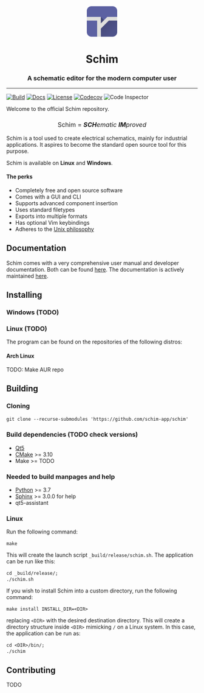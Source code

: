 <div align="center">
    <img alt="schim logo" src="res/img/icon.svg" width="80px" />
    <h1>Schim</h1>
    <h3>A schematic editor for the modern computer user</h3>
</div>

---

[![Build](https://github.com/schim-app/schim/actions/workflows/build.yml/badge.svg)](https://github.com/schim-app/schim/actions/workflows/build.yml)
[![Docs](https://img.shields.io/readthedocs/schim?color=blue&label=Docs)](https://schim.rtfd.io)
[![License](https://img.shields.io/badge/License-GPL%203-blueviolet)](./LICENSE)
[![Codecov](https://codecov.io/gh/schim-app/schim/branch/master/graph/badge.svg?token=16GCZYF7IK)](https://codecov.io/gh/schim-app/schim)
![Code Inspector](https://www.code-inspector.com/project/19920/score/svg)

Welcome to the official Schim repository.

<div align="center">
<h3 style="font-weight:normal"> Schim = <i><b>SCH</b>ematic <b>IM</b>proved</i> </h3>
</div>

Schim is a tool used to create electrical schematics, mainly for industrial
applications. It aspires to become the standard open source tool for this
purpose.

Schim is available on **Linux** and **Windows**.

#### The perks

* Completely free and open source software
* Comes with a GUI and CLI
* Supports advanced component insertion
* Uses standard filetypes
* Exports into multiple formats
* Has optional Vim keybindings
* Adheres to the [Unix philosophy](https://en.wikipedia.org/wiki/Unix_philosophy)

## Documentation

Schim comes with a very comprehensive user manual and developer documentation.
Both can be found [here](https://schim.rtfd.io). The documentation is actively
maintained [here](https://github.com/schim-app/schim-doc).

## Installing

### Windows (TODO)

### Linux (TODO)

The program can be found on the repositories of the following distros:

#### Arch Linux

TODO: Make AUR repo

## Building

### Cloning

```shell
git clone --recurse-submodules 'https://github.com/schim-app/schim'
```

### Build dependencies (TODO check versions)

* [Qt5](https://www.qt.io/)
* [CMake](https://cmake.org/) >= 3.10
* Make >= TODO

### Needed to build manpages and help

* [Python](https://python.org) >= 3.7
* [Sphinx](https://www.sphinx-doc.org/en/master/usage/installation.html) >= 3.0.0 for help
* qt5-assistant

### Linux

Run the following command:

```shell
make
```

This will create the launch script `_build/release/schim.sh`. The
application can be run like this:

```shell
cd _build/release/;
./schim.sh
```

If you wish to install Schim into a custom directory, run the following command:

```shell
make install INSTALL_DIR=<DIR>
```

replacing `<DIR>` with the desired destination directory. This will create a
directory structure inside `<DIR>` mimicking `/` on a Linux system. In this
case, the application can be run as:
```shell
cd <DIR>/bin/;
./schim
```

## Contributing
TODO
